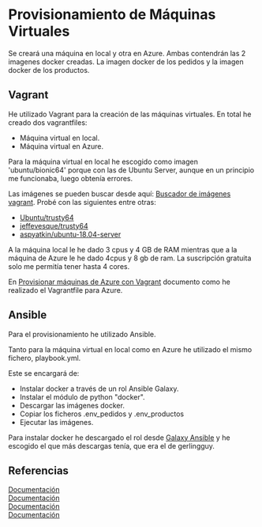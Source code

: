 # Provisionamiento de Máquinas Virtuales

Se creará una máquina en local y otra en Azure. Ambas contendrán las 2 imagenes docker creadas. La imagen docker
de los pedidos y la imagen docker de los productos.

## Vagrant

He utilizado Vagrant para la creación de las máquinas virtuales. En total he creado
dos vagrantfiles:

- Máquina virtual en local.
- Máquina virtual en Azure.

Para la máquina virtual en local he escogido como imagen 'ubuntu/bionic64' porque
con las de Ubuntu Server, aunque en un principio me funcionaba, luego obtenía errores.

Las imágenes se pueden buscar desde aquí: [Buscador de imágenes vagrant](https://app.vagrantup.com/boxes/search).
Probé con las siguientes entre otras:

- [Ubuntu/trusty64](https://app.vagrantup.com/ubuntu/boxes/trusty64)
- [jeffevesque/trusty64](https://app.vagrantup.com/jeff1evesque/boxes/trusty64)
- [aspyatkin/ubuntu-18.04-server](https://app.vagrantup.com/jeff1evesque/boxes/trusty64)

A la máquina local le he dado 3 cpus y 4 GB de RAM mientras que a la máquina de Azure
le he dado 4cpus y 8 gb de ram. La suscripción gratuita solo me permitía tener hasta 4 cores.

En [Provisionar máquinas de Azure con Vagrant](./azure.md) documento como he realizado el Vagrantfile para Azure.

## Ansible

Para el provisionamiento he utilizado Ansible.

Tanto para la máquina virtual en local como en Azure he utilizado el mismo fichero, playbook.yml.

Este se encargará de:

- Instalar docker a través de un rol Ansible Galaxy.
- Instalar el módulo de python "docker".
- Descargar las imágenes docker.
- Copiar los ficheros .env_pedidos y .env_productos
- Ejecutar las imágenes.

Para instalar docker he descargado el rol desde [Galaxy Ansible](https://galaxy.ansible.com/search?deprecated=false&keywords=docker&order_by=-relevance&page=1) y he escogido el que más descargas tenía, que era
el de gerlingguy.

## Referencias

[Documentación](https://www.vagrantup.com/docs/vagrantfile/version.html)  
[Documentación](https://www.vagrantup.com/docs/vagrantfile/machine_settings.html)  
[Documentación](https://www.vagrantup.com/docs/vagrantfile/ssh_settings.html)  
[Documentación](https://www.vagrantup.com/docs/providers/configuration.html)  
